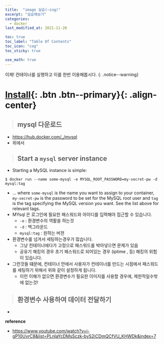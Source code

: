 ```yaml
---
title:  "image 실습(~ing)"
excerpt: "실습해보기"
categories:
  - docker
last_modified_at: 2021-11-20

toc: true
toc_label: "Table Of Contents"
toc_icon: "cog"
toc_sticky: true

use_math: true
---
```


 이제! 컨테이너를 실행하고 이를 한번 이용해봅시다.
{: .notice--warning}

# [Install](#link){: .btn .btn--primary}{: .align-center}

> ## mysql 다운로드

- https://hub.docker.com/_/mysql
- 위에서 

> ## Start a `mysql` server instance

- Starting a MySQL instance is simple:

```console
$ docker run --name some-mysql -e MYSQL_ROOT_PASSWORD=my-secret-pw -d mysql:tag
```

- ... where `some-mysql` is the name you want to assign to your container, `my-secret-pw` is the password to be set for the MySQL root user and `tag` is the tag specifying the MySQL version you want. See the list above for relevant tags.
- MYsql 은 로그인에 필요한 패스워드와 아이디를 입력해야 접근할 수 있습니다.
  - `-e` : 환경변수의 역활을 하는것
  - `-d` : 백그라운드 
  - `mysql:tag` : 원하는 버젼 
- 환경변수를 넘겨서 세팅하는경우가 많습니다. 
  - 그냥 컨테이너에다가 고정으로 패스워드를 박아넣으면 문제가 있음
  - 공유기 해킹의 경우 초기 패스워드로 되어있는 경우 (iptime , 등) 해킹의 위험이 있습니다.
- 그런것들 떄문에, 컨테이너 안에서 사용자가 컨테이너를 만드는 시점에서 패스워드를 세팅하기 위해서 위와 같이 설정하게 됩니다.
  - 이런 이해가 없으면 환경변수가 필요한 이미지를 사용할 경우에, 제한적일수밖에 없는것! 

> ## 환경변수 사용하여 데이터 전달하기 

- 

**reference**

- <https://www.youtube.com/watch?v=i-gP10UvrC8&list=PLnIaYcDMsSczk-byS2iCDmQCfVU_KHWDk&index=7>

